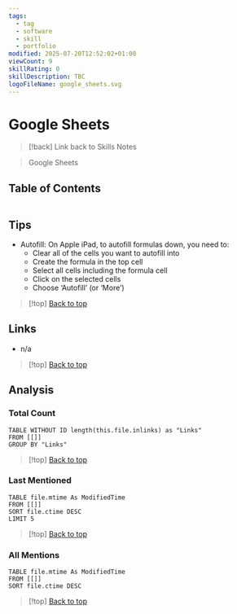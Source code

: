 ```yaml
---
tags:
  - tag
  - software
  - skill
  - portfolio
modified: 2025-07-20T12:52:02+01:00
viewCount: 9
skillRating: 0
skillDescription: TBC
logoFileName: google_sheets.svg
---
```


# Google Sheets

> [!back] Link back to <span class="theme-link">Skills Notes</span>

> <span class="theme-link">Google</span> Sheets

## Table of Contents

```table-of-contents
```

## Tips

- Autofill: On <span class="theme-link">Apple</span> iPad, to autofill formulas down, you need to:
	- Clear all of the cells you want to autofill into
	- Create the formula in the top cell
	- Select all cells including the formula cell
	- Click on the selected cells
	- Choose ‘Autofill’ (or ‘More’)

 >[!top] [Back to top](#Table%20of%20Contents)

## Links

- n/a

>[!top] [Back to top](#Table%20of%20Contents)

## Analysis

### Total Count

```dataview
TABLE WITHOUT ID length(this.file.inlinks) as "Links"
FROM [[]]
GROUP BY "Links"
```

>[!top] [Back to top](#Table%20of%20Contents)

### Last Mentioned

```dataview
TABLE file.mtime As ModifiedTime
FROM [[]]
SORT file.ctime DESC
LIMIT 5
```

>[!top] [Back to top](#Table%20of%20Contents)

### All Mentions

```dataview
TABLE file.mtime As ModifiedTime
FROM [[]]
SORT file.ctime DESC
```

>[!top] [Back to top](#Table%20of%20Contents)